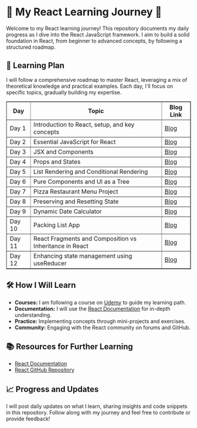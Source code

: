# 🚀 My React Learning Journey 🚀

Welcome to my React learning journey! This repository documents my daily progress as I dive into the React JavaScript framework. I aim to build a solid foundation in React, from beginner to advanced concepts, by following a structured roadmap.

## 📅 Learning Plan

I will follow a comprehensive roadmap to master React, leveraging a mix of theoretical knowledge and practical examples. Each day, I'll focus on specific topics, gradually building my expertise.

<table border="1">
  <tr>
    <th style="text-align: center;">Day</th>
    <th style="text-align: center;">Topic</th>
    <th style="text-align: center;">Blog Link</th>
  </tr>
  <tr>
    <td>Day 1</td>
    <td>Introduction to React, setup, and key concepts</td>
    <td><a href="https://dev.to/mayureshsurve/react-learning-journey-day-1-ch5">Blog</a></td>
  </tr>
  <tr>
    <td>Day 2</td>
    <td>Essential JavaScript for React</td>
    <td><a href="https://dev.to/mayureshsurve/-react-learning-journey-day-2-1kbf">Blog</a></td>
  </tr>
  <tr>
    <td>Day 3</td>
    <td>JSX and Components</td>
    <td><a href="https://dev.to/mayureshsurve/day-3-jsx-and-components-5doj">Blog</a></td>
  </tr>
  </tr>
  <tr>
    <td>Day 4</td>
    <td>Props and States</td>
    <td><a href="https://dev.to/mayureshsurve/day-4-props-and-states-5h86">Blog</a></td>
  </tr>
  <tr>
    <td>Day 5</td>
    <td>List Rendering and Conditional Rendering</td>
    <td><a href="https://dev.to/mayureshsurve/day-5-exploring-list-rendering-and-conditional-rendering-in-react-1g5i">Blog</a></td>
  </tr>
  <tr>
    <td>Day 6</td>
    <td>Pure Components and UI as a Tree</td>
    <td><a href="https://dev.to/mayureshsurve/day-6-pure-component-and-ui-as-a-tree-1f1b">Blog</a></td>
  </tr>
  <tr>
    <td>Day 7</td>
    <td>Pizza Restaurant Menu Project</td>
    <td><a href="https://dev.to/mayureshsurve/day-7-pizza-restaurant-menu-project-41dp">Blog</a></td>
  </tr>
  <tr>
    <td>Day 8</td>
    <td>Preserving and Resetting State</td>
    <td><a href="https://dev.to/mayureshsurve/day-8-preserving-and-resetting-state-4k4d">Blog</a></td>
  </tr>
  <tr>
    <td>Day 9</td>
    <td>Dynamic Date Calculator</td>
    <td><a href="https://dev.to/mayureshsurve/day-9-dynamic-date-calculator-3jg1">Blog</a></td>
  </tr>
    <td>Day 10</td>
    <td>Packing List App</td>
    <td><a href="https://dev.to/mayureshsurve/day-10-packing-list-app-5a31">Blog</a></td>
  </tr>
  </tr>
    <td>Day 11</td>
    <td>React Fragments and Composition vs Inheritance in React</td>
    <td><a href="https://dev.to/mayureshsurve/day-11-react-fragments-and-composition-vs-inheritance-in-react-50d1">Blog</a></td>
  </tr>
  </tr>
    <td>Day 12</td>
    <td>Enhancing state management using useReducer</td>
    <td><a href="https://dev.to/mayureshsurve/day-12-enhancing-state-management-using-usereducer-in-react-alp">Blog</a></td>
  </tr>
  
</table>

## 🛠 How I Will Learn

-   **Courses:** I am following a course on [Udemy](https://www.udemy.com/share/108PTo3@tRltiGekPCEGR9LjDlhVZuZuskcGmkIWIps9Gk-5L3qdrb9u_Bw4FiRkeapw3VZr/) to guide my learning path.
-   **Documentation:** I will use the [React Documentation](https://react.dev/learn) for in-depth understanding.
-   **Practice:** Implementing concepts through mini-projects and exercises.
-   **Community:** Engaging with the React community on forums and GitHub.

## 📚 Resources for Further Learning

-   [React Documentation](https://react.dev/learn)
-   [React GitHub Repository](https://github.com/facebook/react)

## 📈 Progress and Updates

I will post daily updates on what I learn, sharing insights and code snippets in this repository. Follow along with my journey and feel free to contribute or provide feedback!
